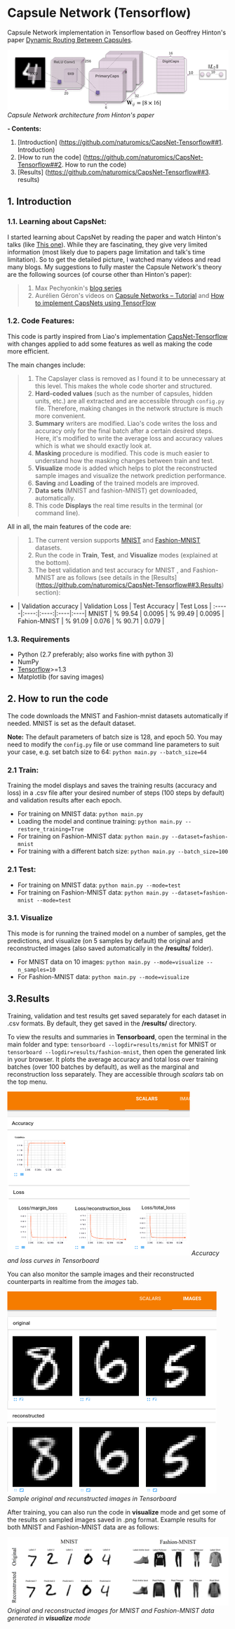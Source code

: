 
# Capsule Network (Tensorflow)
Capsule Network implementation in Tensorflow based on Geoffrey Hinton's paper [Dynamic Routing Between Capsules](https://arxiv.org/abs/1710.09829).

![CapsNet](imgs/img1.png)
*Capsule Network architecture from Hinton's paper*

**- Contents:**
1. [Introduction] (https://github.com/naturomics/CapsNet-Tensorflow##1. Introduction)
2. [How to run the code] (https://github.com/naturomics/CapsNet-Tensorflow##2. How to run the code)
3. [Results] (https://github.com/naturomics/CapsNet-Tensorflow##3. results)


## 1. Introduction
### 1.1. Learning about CapsNet:
> 
I started learning about CapsNet by reading the paper and watch Hinton's talks (like [This one](https://www.youtube.com/watch?v=rTawFwUvnLE&feature=youtu.be)). While they are fascinating, they give very limited information (most likely due to papers page limitation and talk's time limitation). So to get the detailed picture, I watched many videos and read many blogs. My suggestions to fully master the Capsule Network's theory are the following sources (of course other than Hinton's paper):
> 1. Max Pechyonkin's [blog series](https://medium.com/ai%C2%B3-theory-practice-business/understanding-hintons-capsule-networks-part-i-intuition-b4b559d1159b)
> 2. Aurélien Géron's videos on [Capsule Networks – Tutorial](https://www.youtube.com/watch?v=pPN8d0E3900&t=297s) and [How to implement CapsNets using TensorFlow](https://www.youtube.com/watch?v=2Kawrd5szHE)

### 1.2. Code Features:

This code is partly inspired from Liao's implementation [CapsNet-Tensorflow](http://yann.lecun.com/exdb/mnist/) with changes applied to add some features as well as making the code more efficient.

The main changes include:
> 1. The Capslayer class is removed as I found it to be unnecessary at this level. This makes the whole code shorter and structured.
> 2. __Hard-coded values__ (such as the number of capsules, hidden units, etc.) are all extracted and are accessible through ``config.py`` file. Therefore, making changes in the network structure is much more convenient.
> 3. __Summary__ writers are modified. Liao's code writes the loss and accuracy only for the final batch after a certain desired steps. Here, it's modified to write the average loss and accuracy values which is what we should exactly look at.
> 4. __Masking__ procedure is modified. This code is much easier to understand how the masking changes between train and test. 
> 5. __Visualize__ mode is added which helps to plot the reconstructed sample images and visualize the network prediction performance. 
> 6. __Saving__  and __Loading__ of the trained models are improved.
> 7. __Data sets__ (MNIST and fashion-MNIST) get downloaded, automatically. 
> 8. This code __Displays__ the real time results in the terminal (or command line).

All in all, the main features of the code are:
> 1. The current version supports [MNIST](http://yann.lecun.com/exdb/mnist/) and [Fashion-MNIST](https://github.com/zalandoresearch/fashion-mnist) datasets. 
>  2. Run the code in **Train**, **Test**, and **Visualize** modes (explained at the bottom). 
> 3. The best validation and test accuracy for MNIST , and Fashion-MNIST  are as follows (see details in the [Results] (https://github.com/naturomics/CapsNet-Tensorflow##3.Results)  section):

 - | Validation accuracy | Validation Loss | Test Accuracy | Test Loss |
:-----|:----:|:----:|:----|:----|
MNIST | % 99.54 | 0.0095 | % 99.49 | 0.0095 |
Fahion-MNIST | % 91.09 | 0.076 | % 90.71 | 0.079 |

### 1.3. Requirements
- Python (2.7 preferably; also works fine with python 3)
- NumPy
- [Tensorflow](https://github.com/tensorflow/tensorflow)>=1.3
- Matplotlib (for saving images)

## 2. How to run the code
The code downloads the MNIST and Fashion-mnist datasets automatically if needed. MNIST is set as the default dataset.

__Note:__ The default parameters of batch size is 128, and epoch 50. You may need to modify the ```config.py``` file or use command line parameters to suit your case, e.g. set batch size to 64: ```python main.py --batch_size=64```

### 2.1 Train:
Training the model displays and saves the training results (accuracy and loss) in a .csv file after your desired number of steps (100 steps by default) and validation results after each epoch. 
- For training on MNIST data: ```python main.py ```
- Loading the model and continue training: ```python main.py --restore_training=True```
- For training on Fashion-MNIST data: ```python main.py --dataset=fashion-mnist```
- For training with a different batch size: ```python main.py --batch_size=100```
### 2.1 Test:
- For training on MNIST data: ```python main.py --mode=test```
- For training on Fashion-MNIST data: ```python main.py --dataset=fashion-mnist --mode=test```

### 3.1. Visualize
This mode is for running the trained model on a number of samples, get the predictions, and visualize (on 5 samples by default) the original and reconstructed images (also saved automatically in the __/results/__ folder).

- For MNIST data on 10 images: ```python main.py --mode=visualize --n_samples=10```
- For Fashion-MNIST data: ```python main.py --mode=visualize ```


## 3.Results

Training, validation and test results get saved separately for each dataset in .csv formats. By default, they get saved in the __/results/__ directory.

To view the results and summaries in **Tensorboard**,  open the terminal in the main folder and type: ```tensorboard --logdir=results/mnist``` for MNIST or ```tensorboard --logdir=results/fashion-mnist```, then open the generated link in your browser. It plots the average accuracy and total loss over training batches (over 100 batches by default), as well as the marginal and reconstruction loss separately. They are accessible through *scalars* tab on the top menu.

![Tensorboard_curves](imgs/img2.png)
*Accuracy and loss curves in Tensorboard*

You can also monitor the sample images and their reconstructed counterparts in realtime from the *images* tab.

![Tensorboard_imgs](imgs/img3.png)
*Sample original and recunstructed images in Tensorboard*

After training, you can also run the code in **visualize** mode and get some of the results on sampled images saved in .png format. Example results for both MNIST and Fashion-MNIST data are as follows:

![Tensorboard_curves](imgs/img4.png)
*Original and reconstructed images for MNIST and Fashion-MNIST data generated in **visualize** mode*


